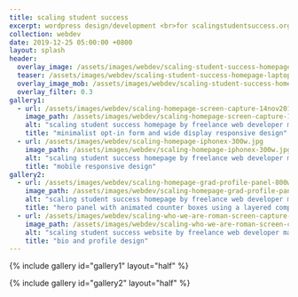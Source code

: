 ```yaml
---
title: scaling student success
excerpt: wordpress design/development <br>for scalingstudentsuccess.org
collection: webdev
date: 2019-12-25 05:00:00 +0800
layout: splash
header:
  overlay_image: /assets/images/webdev/scaling-student-success-homepage-laptop-view-1280w.jpg
  teaser: /assets/images/webdev/scaling-student-success-homepage-laptop-view-300w.jpg
  overlay_image_mob: /assets/images/webdev/scaling-student-success-homepage-laptop-view-720w.jpg
  overlay_filter: 0.3
gallery1:
  - url: /assets/images/webdev/scaling-homepage-screen-capture-14nov2019-800w.jpg
    image_path: /assets/images/webdev/scaling-homepage-screen-capture-14nov2019-800w.jpg
    alt: "scaling student success homepage by freelance web developer mark l chaves"
    title: "minimalist opt-in form and wide display responsive design"
  - url: /assets/images/webdev/scaling-homepage-iphonex-300w.jpg
    image_path: /assets/images/webdev/scaling-homepage-iphonex-300w.jpg
    alt: "scaling student success homepage by freelance web developer mark l chaves"
    title: "mobile responsive design"
gallery2:
  - url: /assets/images/webdev/scaling-homepage-grad-profile-panel-800w.jpg
    image_path: /assets/images/webdev/scaling-homepage-grad-profile-panel-512w.jpg
    alt: "scaling student success homepage by freelance web developer mark l chaves"
    title: "hero panel with animated counter boxes using a layered composition"
  - url: /assets/images/webdev/scaling-who-we-are-roman-screen-capture-842w.jpg
    image_path: /assets/images/webdev/scaling-who-we-are-roman-screen-capture-512w.jpg
    alt: "scaling student success website by freelance web developer mark l chaves"
    title: "bio and profile design"
---
```


{% include gallery id="gallery1" layout="half" %}

{% include gallery id="gallery2" layout="half" %}